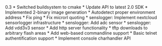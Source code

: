 0.3
    * Switched buildsystem to cmake
    * Update API to latest 2.0 SDK
    * Implemented 2-binary image generation
    * Autodetect proper environment address
    * Fix ping
    * Fix microrl quoting
    * senslogger: Implement nextcloud sensorlogger infrastructure
    * senslogger: Add adc sensor
    * senslogger: Add vdd3v3 sensor
    * Add http server functionality
    * tftp downloads to arbitrary flash areas
    * Add web-based commandline support
    * Basic telnet authentification support
    * Implement console charhandler API
